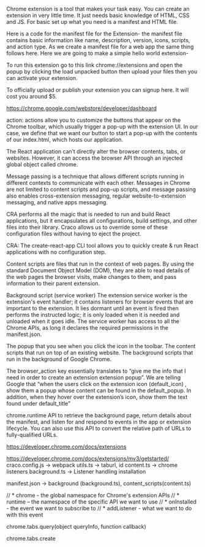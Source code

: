 Chrome extension is a tool that makes your task easy. You can create an extension in very little time. It just needs basic knowledge of HTML, CSS and JS. For basic set up what you need is a manifest and HTML file.

Here is a code for the manifest file for the Extension-
the manifest file contains basic information like name, description, version, icons, scripts, and action type. As we create a manifest file for a web app the same thing follows here.
Here we are going to make a simple hello world extension-

To run this extension go to this link chrome://extensions and open the popup by clicking the load unpacked button then upload your files then you can activate your extension.

To officially upload or publish your extension you can signup here. It will cost you around $5.

https://chrome.google.com/webstore/developer/dashboard

action: actions allow you to customize the buttons that appear on the Chrome toolbar, which usually trigger a pop-up with the extension UI. In our case, we define that we want our button to start a pop-up with the contents of our index.html, which hosts our application.

The React application can’t directly alter the browser contents, tabs, or websites. However, it can access the browser API through an injected global object called chrome.

Message passing is a technique that allows different scripts running in different contexts to communicate with each other. Messages in Chrome are not limited to content scripts and pop-up scripts, and message passing also enables cross-extension messaging, regular website-to-extension messaging, and native apps messaging.

CRA performs all the magic that is needed to run and build React applications, but it encapsulates all configurations, build settings, and other files into their library. Craco allows us to override some of these configuration files without having to eject the project.

CRA: The create-react-app CLI tool allows you to quickly create & run React applications with no configuration step.

Content scripts are files that run in the context of web pages. By using the standard Document Object Model (DOM), they are able to read details of the web pages the browser visits, make changes to them, and pass information to their parent extension.

Background script (service worker)
The extension service worker is the extension's event handler; it contains listeners for browser events that are important to the extension. It lies dormant until an event is fired then performs the instructed logic; it is only loaded when it is needed and unloaded when it goes idle. The service worker has access to all the Chrome APIs, as long it declares the required permissions in the manifest.json.

The popup that you see when you click the icon in the toolbar.
The content scripts that run on top of an existing website.
The background scripts that run in the background of Google Chrome.

The browser_action key essentially translates to “give me the info that I need in order to create an extension extension popup”. We are telling Google that “when the users click on the extension icon (default_icon) , show them a popup whose content can be found in the default_popup. In addition, when they hover over the extension’s icon, show them the text found under default_title”

chrome.runtime API to retrieve the background page, return details about the manifest, and listen for and respond to events in the app or extension lifecycle. You can also use this API to convert the relative path of URLs to fully-qualified URLs.

https://developer.chrome.com/docs/extensions

https://developer.chrome.com/docs/extensions/mv3/getstarted/
craco.config.js -> webpack
utils.ts -> taburl, id
content.ts -> chrome listeners
background.ts -> Listener handling installation

manifest.json -> background (background.ts),
content_scripts(content.ts)

// * chrome - the global namespace for Chrome's extension APIs
// * runtime – the namespace of the specific API we want to use
// * onInstalled - the event we want to subscribe to
// * addListener - what we want to do with this event

chrome.tabs.query(object queryInfo, function callback)

chrome.tabs.create